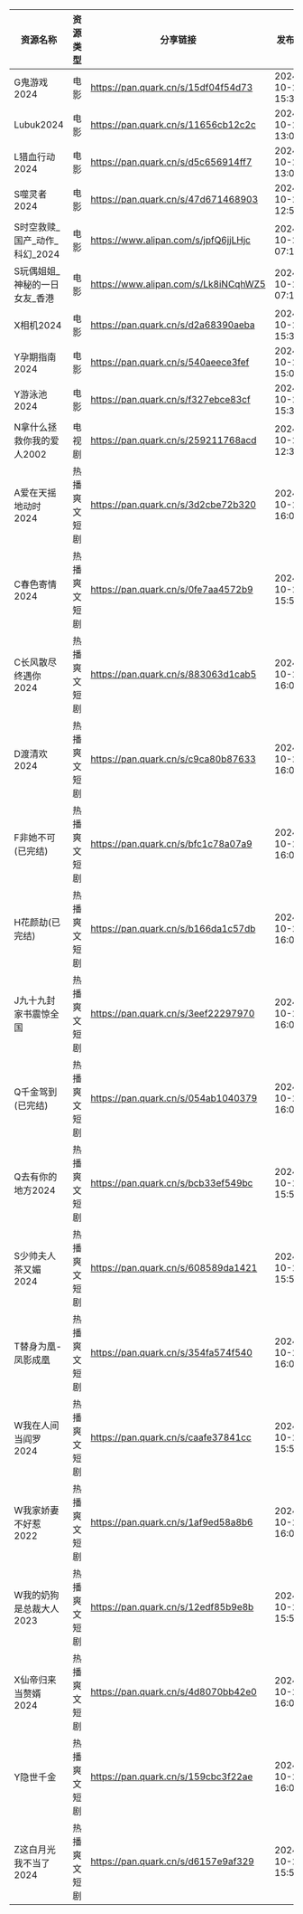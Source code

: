 | 资源名称                | 资源类型   | 分享链接                                 | 发布时间                |
| ------------------- | ------ | ------------------------------------ | ------------------- |
| G鬼游戏2024            | 电影     | https://pan.quark.cn/s/15df04f54d73  | 2024-10-24 15:32:49 |
| Lubuk2024           | 电影     | https://pan.quark.cn/s/11656cb12c2c  | 2024-10-24 13:06:31 |
| L猎血行动2024           | 电影     | https://pan.quark.cn/s/d5c656914ff7  | 2024-10-24 13:07:30 |
| S噬灵者2024            | 电影     | https://pan.quark.cn/s/47d671468903  | 2024-10-24 12:51:43 |
| S时空救赎_国产_动作_科幻_2024 | 电影     | https://www.alipan.com/s/jpfQ6jjLHjc | 2024-10-24 07:14:11 |
| S玩偶姐姐_神秘的一日女友_香港    | 电影     | https://www.alipan.com/s/Lk8iNCqhWZ5 | 2024-10-24 07:18:16 |
| X相机2024             | 电影     | https://pan.quark.cn/s/d2a68390aeba  | 2024-10-24 15:32:29 |
| Y孕期指南2024           | 电影     | https://pan.quark.cn/s/540aeece3fef  | 2024-10-24 15:02:03 |
| Y游泳池2024            | 电影     | https://pan.quark.cn/s/f327ebce83cf  | 2024-10-24 15:31:29 |
| N拿什么拯救你我的爱人2002     | 电视剧    | https://pan.quark.cn/s/259211768acd  | 2024-10-24 12:34:59 |
| A爱在天摇地动时2024        | 热播爽文短剧 | https://pan.quark.cn/s/3d2cbe72b320  | 2024-10-24 16:03:57 |
| C春色寄情2024           | 热播爽文短剧 | https://pan.quark.cn/s/0fe7aa4572b9  | 2024-10-24 15:56:53 |
| C长风散尽终遇你2024        | 热播爽文短剧 | https://pan.quark.cn/s/883063d1cab5  | 2024-10-24 16:05:25 |
| D渡清欢2024            | 热播爽文短剧 | https://pan.quark.cn/s/c9ca80b87633  | 2024-10-24 16:04:21 |
| F非她不可(已完结)          | 热播爽文短剧 | https://pan.quark.cn/s/bfc1c78a07a9  | 2024-10-24 16:06:22 |
| H花颜劫(已完结)           | 热播爽文短剧 | https://pan.quark.cn/s/b166da1c57db  | 2024-10-24 16:06:08 |
| J九十九封家书震惊全国         | 热播爽文短剧 | https://pan.quark.cn/s/3eef22297970  | 2024-10-24 16:05:15 |
| Q千金驾到(已完结)          | 热播爽文短剧 | https://pan.quark.cn/s/054ab1040379  | 2024-10-24 16:05:55 |
| Q去有你的地方2024         | 热播爽文短剧 | https://pan.quark.cn/s/bcb33ef549bc  | 2024-10-24 15:55:46 |
| S少帅夫人茶又媚2024        | 热播爽文短剧 | https://pan.quark.cn/s/608589da1421  | 2024-10-24 15:56:33 |
| T替身为凰-凤影成凰          | 热播爽文短剧 | https://pan.quark.cn/s/354fa574f540  | 2024-10-24 16:04:49 |
| W我在人间当阎罗2024        | 热播爽文短剧 | https://pan.quark.cn/s/caafe37841cc  | 2024-10-24 15:55:29 |
| W我家娇妻不好惹2022        | 热播爽文短剧 | https://pan.quark.cn/s/1af9ed58a8b6  | 2024-10-24 16:05:37 |
| W我的奶狗是总裁大人2023      | 热播爽文短剧 | https://pan.quark.cn/s/12edf85b9e8b  | 2024-10-24 15:55:05 |
| X仙帝归来当赘婿2024        | 热播爽文短剧 | https://pan.quark.cn/s/4d8070bb42e0  | 2024-10-24 16:04:34 |
| Y隐世千金               | 热播爽文短剧 | https://pan.quark.cn/s/159cbc3f22ae  | 2024-10-24 16:05:02 |
| Z这白月光我不当了2024       | 热播爽文短剧 | https://pan.quark.cn/s/d6157e9af329  | 2024-10-24 15:56:06 |
